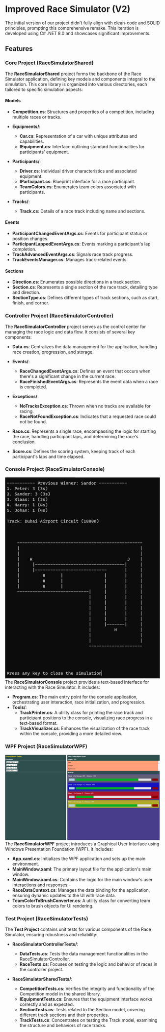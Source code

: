 # Improved Race Simulator (V2)
The initial version of our project didn't fully align with clean-code and SOLID principles, prompting this comprehensive remake. This iteration is developed using C# .NET 8.0 and showcases significant improvements.

## Features

### Core Project (RaceSimulatorShared)
The **RaceSimulatorShared** project forms the backbone of the Race Simulator application, defining key models and components integral to the simulation. This core library is organized into various directories, each tailored to specific simulation aspects:
#### Models
  - **Competition.cs**: Structures and properties of a competition, including multiple races or tracks.
  - **Equipments/**:
      - **Car.cs**: Representation of a car with unique attributes and capabilities.
      - **IEquipment.cs**: Interface outlining standard functionalities for participants' equipment.

  - **Participants/**:
      - **Driver.cs**: Individual driver characteristics and associated equipment.
      - **IParticipant.cs**: Blueprint interface for a race participant.
      - **TeamColors.cs**: Enumerates team colors associated with participants.

  - **Tracks/**:
      - **Track.cs**: Details of a race track including name and sections.

#### Events
  - **ParticipantChangedEventArgs.cs**: Events for participant status or position changes.
  - **ParticipantLappedEventArgs.cs**: Events marking a participant's lap completion.
  - **TrackAdvancedEventArgs.cs**: Signals race track progress.
  - **TrackEventsManager.cs**: Manages track-related events.

#### Sections
  - **Direction.cs**: Enumerates possible directions in a track section.
  - **Section.cs**: Represents a single section of the race track, detailing type and direction.
  - **SectionType.cs**: Defines different types of track sections, such as start, finish, and corner.

### Controller Project (RaceSimulatorController)
The **RaceSimulatorController** project serves as the control center for managing the race logic and data flow. It consists of several key components:
  - **Data.cs**: Centralizes the data management for the application, handling race creation, progression, and storage.
  - **Events/**:
      - **RaceChangedEventArgs.cs**: Defines an event that occurs when there's a significant change in the current race.
      - **RaceFinishedEventArgs.cs**: Represents the event data when a race is completed.

  - **Exceptions/**:
      - **NoTracksException.cs**: Thrown when no tracks are available for racing.
      - **RaceNotFoundException.cs**: Indicates that a requested race could not be found.
  
  - **Race.cs**: Represents a single race, encompassing the logic for starting the race, handling participant laps, and determining the race's conclusion.
  - **Score.cs**: Defines the scoring system, keeping track of each participant's laps and time elapsed.

### Console Project (RaceSimulatorConsole)
![Console Application](./Images/Console_Picture.png)
The **RaceSimulatorConsole** project provides a text-based interface for interacting with the Race Simulator. It includes:
  - **Program.cs**: The main entry point for the console application, orchestrating user interaction, race initialization, and progression.
  - **Tools/**:
      - **TrackPrinter.cs**: A utility class for printing the race track and participant positions to the console, visualizing race progress in a text-based format.
      - **TrackVisualizer.cs**: Enhances the visualization of the race track within the console, providing a more detailed view.
    
### WPF Project (RaceSimulatorWPF)
![WPF Application](./Images/WPF_Picture.png)
The **RaceSimulatorWPF** project introduces a Graphical User Interface using Windows Presentation Foundation (WPF). It includes:
  - **App.xaml.cs**: Initializes the WPF application and sets up the main environment.
  - **MainWindow.xaml**: The primary layout file for the application's main window.
  - **MainWindow.xaml.cs**: Contains the logic for the main window's user interactions and responses.
  - **RaceDataContext.cs**: Manages the data binding for the application, ensuring dynamic updates to the UI with race data.
  - **TeamColorToBrushConverter.cs**: A utility class for converting team colors to brush objects for UI rendering.

### Test Project (RaceSimulatorTests)
The **Test Project** contains unit tests for various components of the Race Simulator, ensuring robustness and reliability:
  - **RaceSimulatorControllerTests/**:
      - **DataTests.cs**: Tests the data management functionalities in the RaceSimulatorController.
      - **RaceTests.cs**: Focuses on testing the logic and behavior of races in the controller project.
  
  - **RaceSimulatorSharedTests/**:
      - **CompetitionTests.cs**: Verifies the integrity and functionality of the Competition model in the shared library.
      - **IEquipmentTests.cs**: Ensures that the equipment interface works correctly and as expected.
      - **SectionTests.cs**: Tests related to the Section model, covering different track sections and their properties.
      - **TrackTests.cs**: Concentrates on testing the Track model, examining the structure and behaviors of race tracks.